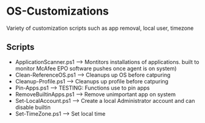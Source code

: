 # OS-Customizations
Variety of customization scripts such as app removal, local user, timezone



## Scripts
 - ApplicationScanner.ps1	--> Montitors installations of applications. built to monitor McAfee EPO software pushes once agent is on system)
 - Clean-ReferenceOS.ps1	--> Cleanups up OS before catpuring
 - Cleanup-Profile.ps1	--> Cleanups up profile before catpuring
 - Pin-Apps.ps1	--> TESTING: Functions use to pin apps 
 - RemoveBuiltinApps.ps1	--> Remove unimportant app on system
 - Set-LocalAccount.ps1	--> Create a local Administrator account and can disable builtin
 - Set-TimeZone.ps1	--> Set local time
